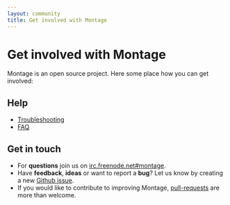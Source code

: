```yaml
---
layout: community
title: Get involved with Montage
---
```


# Get involved with Montage
Montage is an open source project. Here some place how you can get involved:

## Help
* [Troubleshooting](Troubleshooting.html)
* [FAQ](FAQ.html)

## Get in touch
* For __questions__ join us on [irc.freenode.net#montage](http://webchat.freenode.net/?channels=montage).
* Have __feedback__, __ideas__ or want to report a __bug__? Let us know by creating a new [Github issue](https://github.com/montagejs/montage/issues).
* If you would like to contribute to improving Montage, [pull-requests](https://github.com/montagejs/montage/pulls) are more than welcome.